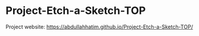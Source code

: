 # Project-Etch-a-Sketch-TOP

Project website: https://abdullahhatim.github.io/Project-Etch-a-Sketch-TOP/
